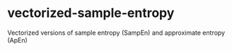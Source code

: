 # vectorized-sample-entropy
Vectorized versions of sample entropy (SampEn) and approximate entropy (ApEn)
